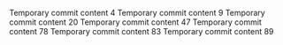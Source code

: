 Temporary commit content 4
Temporary commit content 9
Temporary commit content 20
Temporary commit content 47
Temporary commit content 78
Temporary commit content 83
Temporary commit content 89
